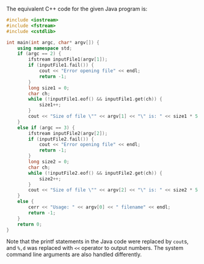 The equivalent C++ code for the given Java program is: 

```cpp
#include <iostream>
#include <fstream>
#include <cstdlib>

int main(int argc, char* argv[]) {
    using namespace std;
    if (argc == 2) {
        ifstream inputFile1(argv[1]);
        if (inputFile1.fail()) {
            cout << "Error opening file" << endl;
            return -1;
        }
        long size1 = 0;
        char ch;
        while (!inputFile1.eof() && inputFile1.get(ch)) {
            size1++;
        }
        cout << "Size of file \"" << argv[1] << "\" is: " << size1 * 5 << " bytes = " << size1 << " KB\n";
    }
    else if (argc == 3) {
        ifstream inputFile2(argv[2]);
        if (inputFile2.fail()) {
            cout << "Error opening file" << endl;
            return -1;
        }
        long size2 = 0;
        char ch;
        while (!inputFile2.eof() && inputFile2.get(ch)) {
            size2++;
        }
        cout << "Size of file \"" << argv[2] << "\" is: " << size2 * 5 << " bytes = " << size2 / 1024 << " KB\n";
    }
    else {
        cerr << "Usage: " << argv[0] << " filename" << endl;
        return -1;
    }
    return 0;
}
```
Note that the printf statements in the Java code were replaced by `cout`s, and `%,d` was replaced with `<<` operator to output numbers. The system command line arguments are also handled differently.
